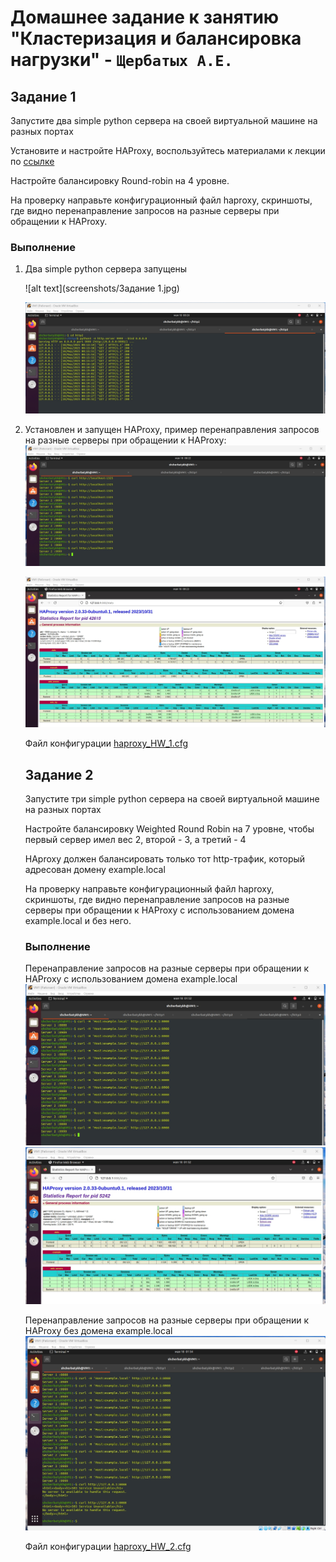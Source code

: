 # Домашнее задание к занятию "Кластеризация и балансировка нагрузки" - `Щербатых А.Е.`
## Задание 1
Запустите два simple python сервера на своей виртуальной машине на разных портах

Установите и настройте HAProxy, воспользуйтесь материалами к лекции по [ссылке](https://github.com/netology-code/sflt-homeworks/blob/main/2)

Настройте балансировку Round-robin на 4 уровне.

На проверку направьте конфигурационный файл haproxy, скриншоты, где видно перенаправление запросов на разные серверы при обращении к HAProxy.

### Выполнение
1. Два simple python сервера запущены
   
    ![alt text](screenshots/Задание 1.jpg)
      
    ![alt text](https://github.com/Anton-Shcherbatykh/FOPS-32_7/blob/main/screenshots/%D0%97%D0%B0%D0%B4%D0%B0%D0%BD%D0%B8%D0%B5%201_2.jpg)
3. Установлен и запущен HAProxy, пример перенаправления запросов на разные серверы при обращении к HAProxy:
   ![alt text](https://github.com/Anton-Shcherbatykh/FOPS-32_7/blob/main/screenshots/%D0%97%D0%B0%D0%B4%D0%B0%D0%BD%D0%B8%D0%B5%201_4.jpg)

   ![alt text](https://github.com/Anton-Shcherbatykh/FOPS-32_7/blob/main/screenshots/%D0%97%D0%B0%D0%B4%D0%B0%D0%BD%D0%B8%D0%B5%201_5.jpg)

   Файл конфигурации [haproxy_HW_1.cfg](files/haproxy_HW_1.cfg)

   ## Задание 2
   Запустите три simple python сервера на своей виртуальной машине на разных портах
   
   Настройте балансировку Weighted Round Robin на 7 уровне, чтобы первый сервер имел вес 2, второй - 3, а третий - 4
   
   HAproxy должен балансировать только тот http-трафик, который адресован домену example.local
   
   На проверку направьте конфигурационный файл haproxy, скриншоты, где видно перенаправление запросов на разные серверы при обращении к HAProxy c использованием домена example.local и без него.

    ### Выполнение
   Перенаправление запросов на разные серверы при обращении к HAProxy c использованием домена example.local
   ![alt text](https://github.com/Anton-Shcherbatykh/FOPS-32_7/blob/main/screenshots/%D0%97%D0%B0%D0%B4%D0%B0%D0%BD%D0%B8%D0%B5%202_1.jpg)
    ![alt text](https://github.com/Anton-Shcherbatykh/FOPS-32_7/blob/main/screenshots/%D0%97%D0%B0%D0%B4%D0%B0%D0%BD%D0%B8%D0%B5%202_2.jpg)

   Перенаправление запросов на разные серверы при обращении к HAProxy без домена example.local
   ![alt text](https://github.com/Anton-Shcherbatykh/FOPS-32_7/blob/main/screenshots/%D0%97%D0%B0%D0%B4%D0%B0%D0%BD%D0%B8%D0%B5%202_3.jpg)

    Файл конфигурации [haproxy_HW_2.cfg](files/haproxy_HW_2.cfg)
   

   
